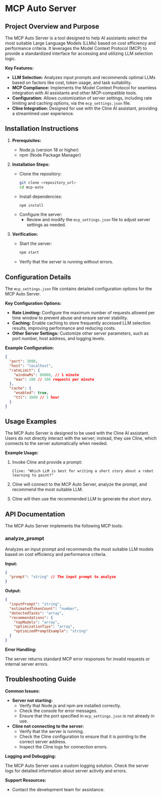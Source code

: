 # MCP Auto Server

## Project Overview and Purpose

The MCP Auto Server is a tool designed to help AI assistants select the most suitable Large Language Models (LLMs) based on cost efficiency and performance criteria. It leverages the Model Context Protocol (MCP) to provide a standardized interface for accessing and utilizing LLM selection logic.

**Key Features:**

-   **LLM Selection:** Analyzes input prompts and recommends optimal LLMs based on factors like cost, token usage, and task suitability.
-   **MCP Compliance:** Implements the Model Context Protocol for seamless integration with AI assistants and other MCP-compatible tools.
-   **Configuration:** Allows customization of server settings, including rate limiting and caching options, via the `mcp_settings.json` file.
-   **Cline Integration:** Designed for use with the Cline AI assistant, providing a streamlined user experience.

## Installation Instructions

1.  **Prerequisites:**
    -   Node.js (version 18 or higher)
    -   npm (Node Package Manager)

2.  **Installation Steps:**
    -   Clone the repository:
        ```bash
        git clone <repository_url>
        cd mcp-auto
        ```
    -   Install dependencies:
        ```bash
        npm install
        ```
    -   Configure the server:
        -   Review and modify the `mcp_settings.json` file to adjust server settings as needed.

3.  **Verification:**
    -   Start the server:
        ```bash
        npm start
        ```
    -   Verify that the server is running without errors.

## Configuration Details

The `mcp_settings.json` file contains detailed configuration options for the MCP Auto Server.

**Key Configuration Options:**

-   **Rate Limiting:** Configure the maximum number of requests allowed per time window to prevent abuse and ensure server stability.
-   **Caching:** Enable caching to store frequently accessed LLM selection results, improving performance and reducing costs.
-   **Other Server Settings:** Customize other server parameters, such as port number, host address, and logging levels.

**Example Configuration:**

```json
{
  "port": 3000,
  "host": "localhost",
  "rateLimit": {
    "windowMs": 60000, // 1 minute
    "max": 100 // 100 requests per minute
  },
  "cache": {
    "enabled": true,
    "ttl": 3600 // 1 hour
  }
}
```

## Usage Examples

The MCP Auto Server is designed to be used with the Cline AI assistant. Users do not directly interact with the server; instead, they use Cline, which connects to the server automatically when needed.

**Example Usage:**

1.  Invoke Cline and provide a prompt:
    ```
    Cline: "Which LLM is best for writing a short story about a robot learning to paint?"
    ```

2.  Cline will connect to the MCP Auto Server, analyze the prompt, and recommend the most suitable LLM.

3.  Cline will then use the recommended LLM to generate the short story.

## API Documentation

The MCP Auto Server implements the following MCP tools:

### analyze\_prompt

Analyzes an input prompt and recommends the most suitable LLM models based on cost efficiency and performance criteria.

**Input:**

```json
{
  "prompt": "string" // The input prompt to analyze
}
```

**Output:**

```json
{
  "inputPrompt": "string",
  "estimatedTokenCount": "number",
  "detectedTasks": "array",
  "recommendations": {
    "topModels": "array",
    "optimizationTips": "array",
    "optimizedPromptExample": "string"
  }
}
```

**Error Handling:**

The server returns standard MCP error responses for invalid requests or internal server errors.

## Troubleshooting Guide

**Common Issues:**

-   **Server not starting:**
    -   Verify that Node.js and npm are installed correctly.
    -   Check the console for error messages.
    -   Ensure that the port specified in `mcp_settings.json` is not already in use.
-   **Cline not connecting to the server:**
    -   Verify that the server is running.
    -   Check the Cline configuration to ensure that it is pointing to the correct server address.
    -   Inspect the Cline logs for connection errors.

**Logging and Debugging:**

The MCP Auto Server uses a custom logging solution. Check the server logs for detailed information about server activity and errors.

**Support Resources:**

-   Contact the development team for assistance.
